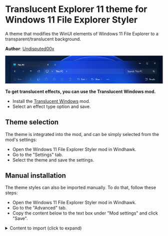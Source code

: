 # Translucent Explorer 11 theme for Windows 11 File Explorer Styler

A theme that modifies the WinUI elements of Windows 11 File Explorer to a transparent/translucent background.

**Author**: [Undisputed00x](https://github.com/Undisputed00x)

![Screenshot](screenshot.png)

**To get translucent effects, you can use the Translucent Windows mod.**

- Install the [Translucent Windows](https://windhawk.net/mods/translucent-windows) mod.
- Select an effect type option and save.

## Theme selection

The theme is integrated into the mod, and can be simply selected from the mod's
settings:

* Open the Windows 11 File Explorer Styler mod in Windhawk.
* Go to the "Settings" tab.
* Select the theme and save the settings.

## Manual installation

The theme styles can also be imported manually. To do that, follow these steps:

* Open the Windows 11 File Explorer Styler mod in Windhawk.
* Go to the "Advanced" tab.
* Copy the content below to the text box under "Mod settings" and click "Save".

<details>
<summary>Content to import (click to expand)</summary>

```json
{
  "controlStyles[0].target": "Grid#CommandBarControlRootGrid",
  "controlStyles[0].styles[0]": "Background=Transparent",
  "controlStyles[0].styles[1]": "BorderThickness=0,0,0,1",
  "controlStyles[0].styles[2]": "BorderBrush=#40A0A0A0",
  "controlStyles[1].target": "CommandBar#FileExplorerCommandBar",
  "controlStyles[1].styles[0]": "Background=Transparent",
  "controlStyles[2].target": "Grid#NavigationBarControlGrid",
  "controlStyles[2].styles[0]": "Background=Transparent",
  "controlStyles[3].target": "TabViewItem > Grid#LayoutRoot > Canvas > Microsoft.UI.Xaml.Shapes.Path#SelectedBackgroundPath",
  "controlStyles[3].styles[0]": "Fill=#40404040",
  "controlStyles[4].target": "Grid#HomeViewRootGrid",
  "controlStyles[4].styles[0]": "Background=Transparent",
  "controlStyles[5].target": "FileExplorerExtensions.GalleryViewControl#GalleryViewControl > Grid",
  "controlStyles[5].styles[0]": "Background=Transparent",
  "controlStyles[6].target": "Microsoft.UI.Xaml.Controls.Grid#GalleryRootGrid",
  "controlStyles[6].styles[0]": "Background=Transparent",
  "controlStyles[7].target": "ToolTip",
  "controlStyles[7].styles[0]": "Background:=<AcrylicBrush TintColor=\"#121212\" Opacity=\"0.3\"/>",
  "controlStyles[8].target": "Grid#DetailsViewControlRootGrid",
  "controlStyles[8].styles[0]": "Background=Transparent",
  "controlStyles[9].target": "StackPanel#DetailsViewThumbnail > Grid",
  "controlStyles[9].styles[0]": "Background=Transparent",
  "explorerFrameContainerHeight": 0,
  "theme": ""
}
```


